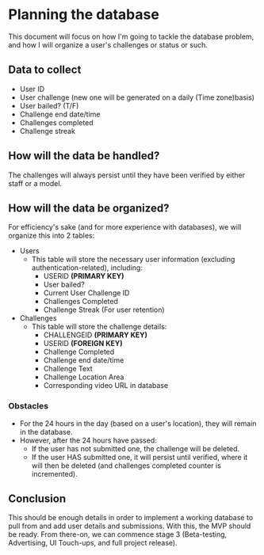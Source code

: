# Planning the database

This document will focus on how I'm going to tackle the database problem, and how I will organize a user's challenges or status or such.

## Data to collect

- User ID
- User challenge (new one will be generated on a daily (Time zone)basis)
- User bailed? (T/F)
- Challenge end date/time
- Challenges completed
- Challenge streak

## How will the data be handled?

The challenges will always persist until they have been verified by either staff or a model.

## How will the data be organized?

For efficiency's sake (and for more experience with databases), we will organize this into 2 tables:

- Users
  - This table will store the necessary user information (excluding authentication-related), including:
    - USERID **(PRIMARY KEY)**
    - User bailed?
    - Current User Challenge ID
    - Challenges Completed
    - Challenge Streak (For user retention)
- Challenges
  - This table will store the challenge details:
    - CHALLENGEID **(PRIMARY KEY)**
    - USERID **(FOREIGN KEY)**
    - Challenge Completed
    - Challenge end date/time
    - Challenge Text
    - Challenge Location Area
    - Corresponding video URL in database

### Obstacles

- For the 24 hours in the day (based on a user's location), they will remain in the database.
- However, after the 24 hours have passed:
  - If the user has not submitted one, the challenge will be deleted.
  - If the user HAS submitted one, it will persist until verified, where it will then be deleted (and challenges completed counter is incremented).

## Conclusion

This should be enough details in order to implement a working database to pull from and add user details and submissions. With this, the MVP should be ready. From there-on, we can commence stage 3 (Beta-testing, Advertising, UI Touch-ups, and full project release).
